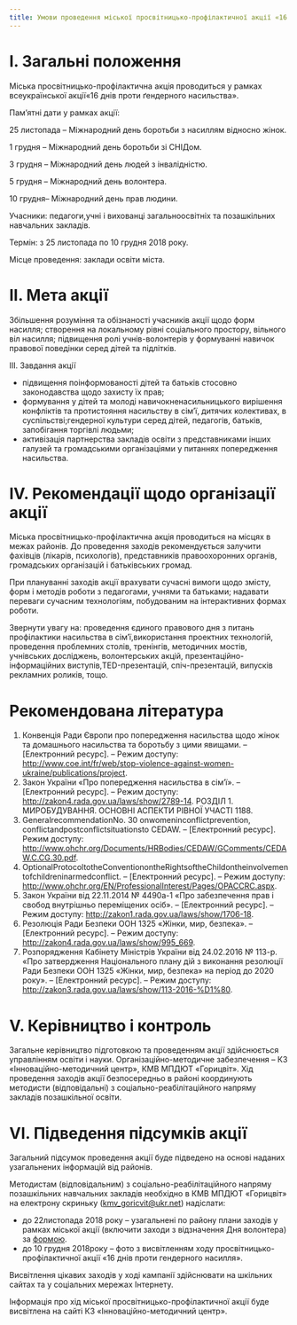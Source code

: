 ```yaml
---
title: Умови проведення міської просвітницько-профілактичної акції «16 днів проти гендерного насильства» у 2018 році
---
```


# І. Загальні положення

Міська просвітницько-профілактична акція проводиться у рамках всеукраїнської акції«16 днів проти ґендерного насильства».

Пам’ятні дати у рамках акції:

25 листопада – Міжнародний день боротьби з насиллям відносно жінок.

1 грудня – Міжнародний день боротьби зі СНІДом.

3 грудня – Міжнародний день людей з інвалідністю.

5 грудня – Міжнародний день волонтера.

10 грудня– Міжнародний день прав людини.

Учасники: педагоги,учні і вихованці загальноосвітніх та позашкільних навчальних закладів.

Термін: з 25 листопада по 10 грудня 2018 року.

Місце проведення: заклади освіти міста.

# ІІ. Мета акції

Збільшення розуміння та обізнаності учасників акції щодо форм насилля; створення на локальному рівні соціального простору, вільного віл насилля; підвищення ролі учнів-волонтерів у формуванні навичок правової поведінки серед дітей та підлітків.

ІІІ. Завдання акції

- підвищення поінформованості дітей та батьків стосовно законодавства щодо захисту їх прав;
- формування у дітей та молоді навичокненасильницького вирішення конфліктів та протистояння насильству в сім’ї, дитячих колективах, в суспільстві;гендерної культури серед дітей, педагогів, батьків, запобігання торгівлі людьми;
- активізація партнерства закладів освіти з представниками інших галузей та громадськими організаціями у питаннях попередження насильства.

# ІV. Рекомендації щодо організації акції

Міська просвітницько-профілактична акція проводиться на місцях в межах районів. До проведення заходів рекомендується залучити фахівців (лікарів, психологів), представників правоохоронних органів, громадських організацій і батьківських громад.

При плануванні заходів акції врахувати сучасні вимоги щодо змісту, форм і методів роботи з педагогами, учнями та батьками; надавати переваги сучасним технологіям, побудованим на інтерактивних формах роботи.

Звернути увагу на: проведення єдиного правового дня з питань профілактики насильства в сім’ї,використання проектних технологій, проведення проблемних столів, тренінгів, методичних мостів, учнівських досліджень, волонтерських акцій, презентаційно-інформаційних виступів,TED-презентацій, спіч-презентацій, випусків рекламних роликів, тощо.

# Рекомендована література

1. Конвенція Ради Європи про попередження насильства щодо жінок та домашнього насильства та боротьбу з цими явищами. – [Електронний ресурс]. – Режим доступу: http://www.coe.int/fr/web/stop-violence-against-women-ukraine/publications/project.
2. Закон України «Про попередження насильства в сім’ї». – [Електронний ресурс]. – Режим доступу: http://zakon4.rada.gov.ua/laws/show/2789-14. РОЗДІЛ 1. МИРОБУДУВАННЯ. ОСНОВНІ АСПЕКТИ РІВНОЇ УЧАСТІ 1188.
3. GeneralrecommendationNo. 30 onwomeninconflictprevention, conflictandpostconflictsituationsto CEDAW. – [Електронний ресурс].
   Режим доступу: http://www.ohchr.org/Documents/HRBodies/CEDAW/GComments/CEDAW.C.CG.30.pdf.
4. OptionalProtocoltotheConventionontheRightsoftheChildontheinvolvementofchildreninarmedconflict. – [Електронний ресурс]. – Режим доступу: http://www.ohchr.org/EN/ProfessionalInterest/Pages/OPACCRC.aspx.
5. Закон України від 22.11.2014 № 4490а-1 «Про забезпечення прав і свобод внутрішньо переміщених осіб». – [Електронний ресурс]. – Режим доступу: http://zakon1.rada.gov.ua/laws/show/1706-18.
6. Резолюція Ради Безпеки ООН 1325 «Жінки, мир, безпека». – [Електронний ресурс]. – Режим доступу: http://zakon4.rada.gov.ua/laws/show/995_669.
7. Розпорядження Кабінету Міністрів України від 24.02.2016 № 113-р. «Про затвердження Національного плану дій з виконання резолюції Ради Безпеки ООН 1325 «Жінки, мир, безпека» на період до 2020 року». – [Електронний ресурс]. – Режим доступу: http://zakon3.rada.gov.ua/laws/show/113-2016-%D1%80.

# V. Керівництво і контроль

Загальне керівництво підготовкою та проведенням акції здійснюється управлінням освіти і науки. Організаційно-методичне забезпечення – КЗ «Інноваційно-методичний центр», КМВ МПДЮТ «Горицвіт». Хід проведення заходів акції безпосередньо в районі координують методисти (відповідальні) з соціально-реабілітаційного напряму закладів позашкільної освіти.

# VI. Підведення підсумків акції

Загальний підсумок проведення акції буде підведено на основі наданих узагальнених інформацій від районів.

Методистам (відповідальним) з соціально-реабілітаційного напряму позашкільних навчальних закладів необхідно в КМВ МПДЮТ «Горицвіт» на електрону скриньку (kmv_goricvit@ukr.net) надіслати:

- до 22листопада 2018 року – узагальнені по району плани заходів у рамках міської акції (включити заходи з відзначення Дня волонтера) за [формою](форма.docx).
- до 10 грудня 2018року – фото з висвітленням ходу просвітницько-профілактичної акції «16 днів проти гендерного насилля».

Висвітлення цікавих заходів у ході кампанії здійснювати на шкільних сайтах та у соціальних мережах Інтернету.

Інформація про хід міської просвітницько-профілактичної акції буде висвітлена на сайті КЗ «Інноваційно-методичний центр».
